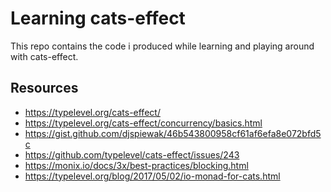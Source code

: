 # Learning cats-effect

This repo contains the code i produced while learning
and playing around with cats-effect.

## Resources

- https://typelevel.org/cats-effect/
- https://typelevel.org/cats-effect/concurrency/basics.html
- https://gist.github.com/djspiewak/46b543800958cf61af6efa8e072bfd5c
- https://github.com/typelevel/cats-effect/issues/243
- https://monix.io/docs/3x/best-practices/blocking.html
- https://typelevel.org/blog/2017/05/02/io-monad-for-cats.html
